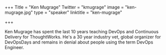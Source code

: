 +++
Title = "Ken Mugrage"
Twitter = "kmugrage"
image = "ken-mugrage.jpg"
type = "speaker"
linktitle = "ken-mugrage"

+++

Ken Mugrage has spent the last 10 years teaching DevOps and Continuous Delivery for ThoughtWorks. He's a 30 year industry vet, global organizer for DevOpsDays and remains in denial about people using the term DevOps Engineer. 
